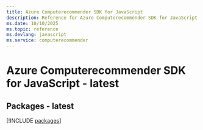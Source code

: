 ```yaml
---
title: Azure Computerecommender SDK for JavaScript
description: Reference for Azure Computerecommender SDK for JavaScript
ms.date: 10/10/2025
ms.topic: reference
ms.devlang: javascript
ms.service: computerecommender
---
```

# Azure Computerecommender SDK for JavaScript - latest
## Packages - latest
[!INCLUDE [packages](computerecommender-index.md)]